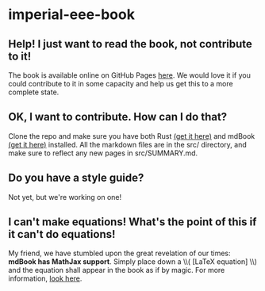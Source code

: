 # imperial-eee-book

## Help! I just want to read the book, not contribute to it!
The book is available online on GitHub Pages [here](https://alex-ha-192.github.io/imperial-eee-book/).
We would love it if you could contribute to it in some capacity and help us get this to a more complete state.

## OK, I want to contribute. How can I do that?
Clone the repo and make sure you have both Rust [(get it here)](https://www.rust-lang.org/tools/install)  and mdBook [(get it here)](https://rust-lang.github.io/mdBook/guide/installation.html) installed. All the markdown files are in the src/ directory, and make sure to reflect any new pages in src/SUMMARY.md.

## Do you have a style guide?
Not yet, but we're working on one!

## I can't make equations! What's the point of this if it can't do equations!
My friend, we have stumbled upon the great revelation of our times: **mdBook has MathJax support**. Simply place down a \\\\( [LaTeX equation] \\\\) and the equation shall appear in the book as if by magic. For more information, [look here](https://rust-lang.github.io/mdBook/format/mathjax.html).